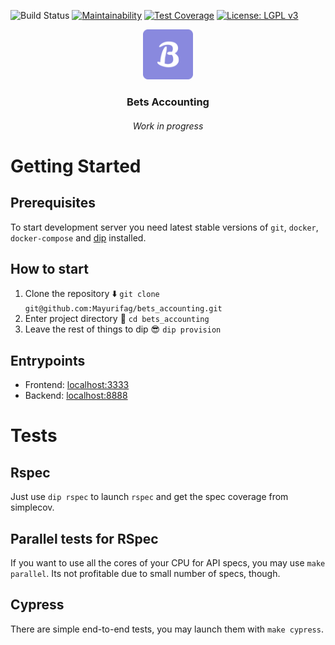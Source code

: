 ![Build Status][build-badger]
[![Maintainability][maitainability-badger]][codeclimate-link]
[![Test Coverage][testcoverage-badger]][testcoverage-link]
[![License: LGPL v3][license-badger]][license-link]

<p align="center">
  <img src="frontend/public/img/icons/apple-touch-icon.png" alt="Logo" width="80" height="80">
  <h3 align="center"><b>Bets Accounting</b></h3>
  <h6 align="center"><i>Work in progress</i></h6>
</p>

# Getting Started

## Prerequisites
To start development server you need latest stable versions of `git`, `docker`,
`docker-compose` and [dip][dip-link] installed.

## How to start
1. Clone the repository ⬇️ `git clone git@github.com:Mayurifag/bets_accounting.git`
2. Enter project directory 📁 `cd bets_accounting`
3. Leave the rest of things to dip 😎 `dip provision`

## Entrypoints
* Frontend: [localhost:3333][frontend-localhost]
* Backend: [localhost:8888][backend-localhost]

# Tests

## Rspec

Just use `dip rspec` to launch `rspec` and get the spec coverage from
simplecov.

## Parallel tests for RSpec

If you want to use all the cores of your CPU for API specs, you may use
`make parallel`. Its not profitable due to small number of specs, though.

## Cypress

There are simple end-to-end tests, you may launch them with `make cypress`.

[build-badger]: https://github.com/Mayurifag/bets_accounting/workflows/CI/badge.svg
[maitainability-badger]: https://api.codeclimate.com/v1/badges/1d95ce316920a6a8228b/maintainability
[codeclimate-link]: https://codeclimate.com/github/Mayurifag/bets_accounting/maintainability
[testcoverage-badger]: https://api.codeclimate.com/v1/badges/1d95ce316920a6a8228b/test_coverage
[testcoverage-link]: https://codeclimate.com/github/Mayurifag/bets_accounting/test_coverage
[license-badger]: https://img.shields.io/badge/License-LGPL%20v3-gree.svg
[license-link]: https://www.gnu.org/licenses/lgpl-3.0
[dip-link]: https://github.com/bibendi/dip
[frontend-localhost]: http://localhost:3333
[backend-localhost]: http://localhost:8888
